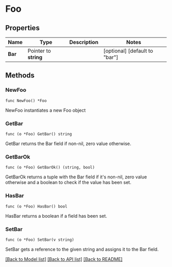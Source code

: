# Foo

## Properties

Name | Type | Description | Notes
------------ | ------------- | ------------- | -------------
**Bar** | Pointer to **string** |  | [optional] [default to "bar"]

## Methods

### NewFoo

`func NewFoo() *Foo`

NewFoo instantiates a new Foo object

### GetBar

`func (o *Foo) GetBar() string`

GetBar returns the Bar field if non-nil, zero value otherwise.

### GetBarOk

`func (o *Foo) GetBarOk() (string, bool)`

GetBarOk returns a tuple with the Bar field if it's non-nil, zero value otherwise
and a boolean to check if the value has been set.

### HasBar

`func (o *Foo) HasBar() bool`

HasBar returns a boolean if a field has been set.

### SetBar

`func (o *Foo) SetBar(v string)`

SetBar gets a reference to the given string and assigns it to the Bar field.


[[Back to Model list]](../README.md#documentation-for-models) [[Back to API list]](../README.md#documentation-for-api-endpoints) [[Back to README]](../README.md)


